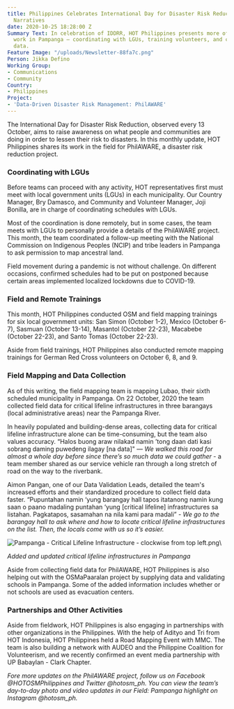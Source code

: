 ```yaml
---
title: Philippines Celebrates International Day for Disaster Risk Reduction with Field
  Narratives
date: 2020-10-25 18:28:00 Z
Summary Text: In celebration of IDDRR, HOT Philippines presents more of the field
  work in Pampanga — coordinating with LGUs, training volunteers, and collecting field
  data.
Feature Image: "/uploads/Newsletter-88fa7c.png"
Person: Jikka Defino
Working Group:
- Communications
- Community
Country:
- Philippines
Project:
- 'Data-Driven Disaster Risk Management: PhilAWARE'
---
```


The International Day for Disaster Risk Reduction, observed every 13 October, aims to raise awareness on what people and communities are doing in order to lessen their risk to disasters. In this monthly update, HOT Philippines shares its work in the field for PhilAWARE, a disaster risk reduction project.

### Coordinating with LGUs

Before teams can proceed with any activity, HOT representatives first must meet with local government units (LGUs) in each municipality. Our Country Manager, Bry Damasco, and Community and Volunteer Manager, Joji Bonilla, are in charge of coordinating schedules with LGUs.

Most of the coordination is done remotely, but in some cases, the team meets with LGUs to personally provide a details of the PhilAWARE project. This month, the team coordinated a follow-up meeting with the National Commission on Indigenous Peoples (NCIP) and tribe leaders in Pampanga to ask permission to map ancestral land.

Field movement during a pandemic is not without challenge. On different occasions, confirmed schedules had to be put on postponed because certain areas implemented localized lockdowns due to COVID-19.

### Field and Remote Trainings

This month, HOT Philippines conducted OSM and field mapping trainings for six local government units: San Simon (October 1-2), Mexico (October 6-7), Sasmuan (October 13-14), Masantol (October 22-23), Macabebe (October 22-23), and Santo Tomas (October 22-23).

Aside from field trainings, HOT Philippines also conducted remote mapping trainings for German Red Cross volunteers on October 6, 8, and 9.

### Field Mapping and Data Collection

As of this writing, the field mapping team is mapping Lubao, their sixth scheduled municipality in Pampanga. On 22 October, 2020 the team collected field data for critical lifeline infrastructures in three barangays (local administrative areas) near the Pampanga River.

In heavily populated and building-dense areas, collecting data for critical lifeline infrastructure alone can be time-consuming, but the team also values accuracy. “Halos buong araw nilakad namin ’tong daan dati kasi sobrang daming puwedeng ilagay \[na data\]" — *We walked this road for almost a whole day before since there’s so much data we could gather* - a team member shared as our service vehicle ran through a long stretch of road on the way to the riverbank.

Aimon Pangan, one of our Data Validation Leads, detailed the team's increased efforts and their standardized procedure to collect field data faster. “Pupuntahan namin ‘yung barangay hall tapos itatanong namin kung saan o paano madaling puntahan ‘yung \[critical lifeline\] infrastructures sa listahan. Pagkatapos, sasamahan na nila kami para madali” - *We go to the barangay hall to ask where and how to locate critical lifeline infrastructures on the list. Then, the locals come with us so it’s easier.*

![Pampanga - Critical Lifeline Infrastructure - clockwise from top left.png](/uploads/Pampanga%20-%20Critical%20Lifeline%20Infrastructure%20-%20clockwise%20from%20top%20left.png)\

*Added and updated critical lifeline infrastructures in Pampanga*

Aside from collecting field data for PhilAWARE, HOT Philippines is also helping out with the OSMaPaaralan project by supplying data and validating schools in Pampanga. Some of the added information includes whether or not schools are used as evacuation centers.

### Partnerships and Other Activities

Aside from fieldwork, HOT Philippines is also engaging in partnerships with other organizations in the Philippines. With the help of Adityo and Tri from HOT Indonesia, HOT Philippines held a Road Mapping Event with MMC. The team is also building a network with AUDEO and the Philippine Coalition for Volunteerism, and we recently confirmed an event media partnership with UP Babaylan - Clark Chapter.

*Fore more updates on the PhilAWARE project, follow us on Facebook @HOTOSMPhilippines and Twitter @hotosm_ph. You can view the team’s day-to-day photo and video updates in our Field: Pampanga highlight on Instagram @hotosm_ph.*